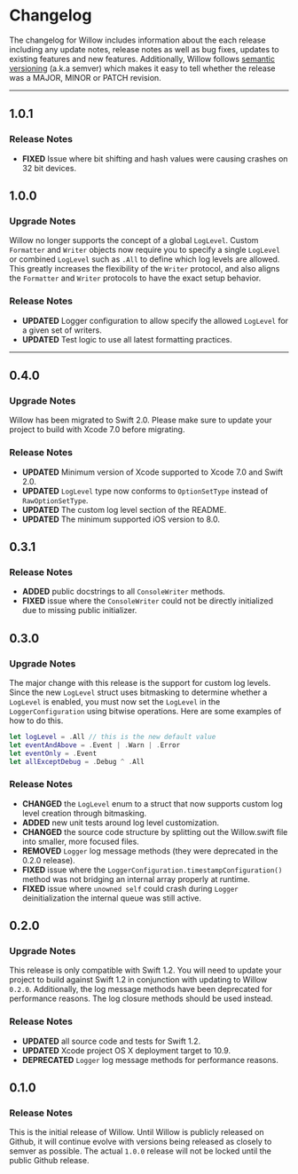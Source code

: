 # Changelog

The changelog for Willow includes information about the each release including any update notes, release notes as well as bug fixes, updates to existing features and new features. Additionally, Willow follows [semantic versioning](http://semver.org/) (a.k.a semver) which makes it easy to tell whether the release was a MAJOR, MINOR or PATCH revision.

---

## 1.0.1

### Release Notes

* **FIXED** Issue where bit shifting and hash values were causing crashes on 32 bit devices.

## 1.0.0

### Upgrade Notes

Willow no longer supports the concept of a global `LogLevel`. Custom `Formatter` and `Writer` objects now require you to specify a single `LogLevel` or combined `LogLevel` such as `.All` to define which log levels are allowed. This greatly increases the flexibility of the `Writer` protocol, and also aligns the `Formatter` and `Writer` protocols to have the exact setup behavior.

### Release Notes

* **UPDATED** Logger configuration to allow specify the allowed `LogLevel` for a given set of writers.
* **UPDATED** Test logic to use all latest formatting practices.

---

## 0.4.0

### Upgrade Notes

Willow has been migrated to Swift 2.0. Please make sure to update your project to build with Xcode 7.0 before migrating.

### Release Notes

* **UPDATED** Minimum version of Xcode supported to Xcode 7.0 and Swift 2.0.
* **UPDATED** `LogLevel` type now conforms to `OptionSetType` instead of `RawOptionSetType`.
* **UPDATED** The custom log level section of the README.
* **UPDATED** The minimum supported iOS version to 8.0.

## 0.3.1

### Release Notes

* **ADDED** public docstrings to all `ConsoleWriter` methods.
* **FIXED** issue where the `ConsoleWriter` could not be directly initialized due to missing public initializer.

## 0.3.0

### Upgrade Notes

The major change with this release is the support for custom log levels. Since the new `LogLevel` struct uses bitmasking to determine whether a `LogLevel` is enabled, you must now set the `LogLevel` in the `LoggerConfiguration` using bitwise operations. Here are some examples of how to do this.

```swift
let logLevel = .All // this is the new default value
let eventAndAbove = .Event | .Warn | .Error
let eventOnly = .Event
let allExceptDebug = .Debug ^ .All
```

### Release Notes

* **CHANGED** the `LogLevel` enum to a struct that now supports custom log level creation through bitmasking.
* **ADDED** new unit tests around log level customization.
* **CHANGED** the source code structure by splitting out the Willow.swift file into smaller, more focused files.
* **REMOVED** `Logger` log message methods (they were deprecated in the 0.2.0 release).
* **FIXED** issue where the `LoggerConfiguration.timestampConfiguration()` method was not bridging an internal array properly at runtime.
* **FIXED** issue where `unowned self` could crash during `Logger` deinitialization the internal queue was still active.

## 0.2.0

### Upgrade Notes

This release is only compatible with Swift 1.2. You will need to update your project to build against Swift 1.2 in conjunction with updating to Willow `0.2.0`. Additionally, the log message methods have been deprecated for performance reasons. The log closure methods should be used instead.

### Release Notes

* **UPDATED** all source code and tests for Swift 1.2.
* **UPDATED** Xcode project OS X deployment target to 10.9.
* **DEPRECATED** `Logger` log message methods for performance reasons.

## 0.1.0

### Release Notes

This is the initial release of Willow. Until Willow is publicly released on Github, it will continue evolve with versions being released as closely to semver as possible. The actual `1.0.0` release will not be locked until the public Github release.
